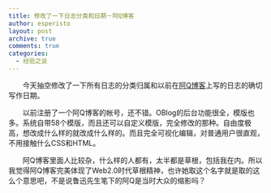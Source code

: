 ```yaml
---
title: 修改了一下日志分类和日期－阿Q博客
author: esperisto
layout: post
archive: true
comments: true
categories:
  - 经验之谈
---
```

　　今天抽空修改了一下所有日志的分类归属和以前在[阿Q博客][1]上写的日志的确切写作日期。

　　以前注册了一个阿Q博客的帐号，还不错。OBlog的后台功能很全，模版也多。系统自带58个模版，而且还可以自定义模版，完全修改的那种。自由度极高，想改成什么样的就改成什么样的。而且完全可视化编辑，对普通用户很直观，不用接触什么CSS和HTML。

　　阿Q博客里面人比较杂，什么样的人都有，太半都是草根，包括我在内。所以我觉得阿Q博客完美体现了Web2.0时代草根精神，也许她取这个名字就是取的这么个意思吧，不是说鲁迅先生笔下的阿Q是当时大众的缩影吗？

 [1]: http://www.a-q.cn/